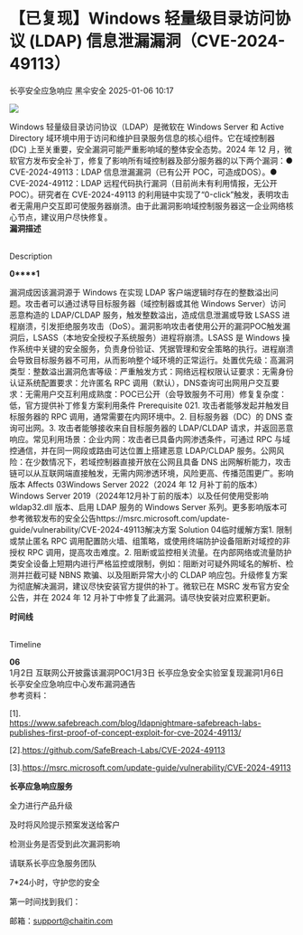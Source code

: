 #  【已复现】Windows 轻量级目录访问协议 (LDAP) 信息泄漏漏洞（CVE-2024-49113）   
长亭安全应急响应  黑伞安全   2025-01-06 10:17  
  
![](https://mmbiz.qpic.cn/sz_mmbiz_jpg/FOh11C4BDicRwL16qswAia31yv7QD3B4rhouv3PTW3cdWOzaKuvQqflUYRaCPrBkhsupbWZk7wyKVGvMaoVib9UHA/640?wx_fmt=jpeg&from=appmsg&wxfrom=13 "")  
  
Windows 轻量级目录访问协议（LDAP）是微软在 Windows Server 和 Active Directory 域环境中用于访问和维护目录服务信息的核心组件。它在域控制器 (DC) 上至关重要，安全漏洞可能严重影响域的整体安全态势。2024 年 12 月，微软官方发布安全补丁，修复了影响所有域控制器及部分服务器的以下两个漏洞：● CVE-2024-49113：LDAP 信息泄漏漏洞（已有公开 POC，可造成DOS）。● CVE-2024-49112：LDAP 远程代码执行漏洞（目前尚未有利用情报，无公开 POC）。研究者在 CVE-2024-49113 的利用链中实现了“0-click”触发，表明攻击者无需用户交互即可使服务器崩溃。由于此漏洞影响域控制服务器这一企业网络核心节点，建议用户尽快修复。  
**漏洞描述**  
  
   
Description   
  
  
  
**0****1**  
  
漏洞成因该漏洞源于 Windows 在实现 LDAP 客户端逻辑时存在的整数溢出问题。攻击者可以通过诱导目标服务器（域控制器或其他 Windows Server）访问恶意构造的 LDAP/CLDAP 服务，触发整数溢出，造成信息泄漏或导致 LSASS 进程崩溃，引发拒绝服务攻击（DoS）。漏洞影响攻击者使用公开的漏洞POC触发漏洞后，LSASS（本地安全授权子系统服务）进程将崩溃。LSASS 是 Windows 操作系统中关键的安全服务，负责身份验证、凭据管理和安全策略的执行。进程崩溃会导致目标服务器不可用，从而影响整个域环境的正常运行。处置优先级：高漏洞类型：整数溢出漏洞危害等级：严重触发方式：网络远程权限认证要求：无需身份认证系统配置要求：允许匿名 RPC 调用（默认），DNS查询可出网用户交互要求：无需用户交互利用成熟度：POC已公开（会导致服务不可用）修复复杂度：低，官方提供补丁修复方案利用条件 Prerequisite 021. 攻击者能够发起并触发目标服务器的 RPC 调用，通常需要在内网环境中。2. 目标服务器（DC）的 DNS 查询可出网。3. 攻击者能够接收来自目标服务器的 LDAP/CLDAP 请求，并返回恶意响应。常见利用场景：企业内网：攻击者已具备内网渗透条件，可通过 RPC 与域控通信，并在同一网段或路由可达位置上搭建恶意 LDAP/CLDAP 服务。公网风险：在少数情况下，若域控制器直接开放在公网且具备 DNS 出网解析能力，攻击链可以从互联网端直接触发，无需内网渗透环境，风险更高、传播范围更广。影响版本 Affects 03Windows Server 2022（2024 年 12 月补丁前的版本）Windows Server 2019（2024年12月补丁前的版本）以及任何使用受影响 wldap32.dll 版本、启用 LDAP 服务的 Windows Server 系列。更多影响版本可参考微软发布的安全公告https://msrc.microsoft.com/update-guide/vulnerability/CVE-2024-49113解决方案 Solution 04临时缓解方案1. 限制或禁止匿名 RPC 调用配置防火墙、组策略，或使用终端防护设备阻断对域控的非授权 RPC 调用，提高攻击难度。2. 阻断或监控相关流量。在内部网络或流量防护类安全设备上短期内进行严格监控或限制，例如：阻断对可疑外网域名的解析、检测并拦截可疑 NBNS 欺骗、以及阻断异常大小的 CLDAP 响应包。升级修复方案为彻底解决漏洞，建议尽快安装官方提供的补丁。微软已在 MSRC 发布官方安全公告，并在 2024 年 12 月补丁中修复了此漏洞。请尽快安装对应累积更新。  
  
**时间线**  
  
   
Timeline   
  
  
  
**06**  
1月2日 互联网公开披露该漏洞POC1月3日 长亭应急安全实验室复现漏洞1月6日 长亭安全应急响应中心发布漏洞通告      
参考资料：  
  
[1].  
https://www.safebreach.com/blog/ldapnightmare-safebreach-labs-publishes-first-proof-of-concept-exploit-for-cve-2024-49113/  
  
[2].https://github.com/SafeBreach-Labs/CVE-2024-49113  
  
[3].https://msrc.microsoft.com/update-guide/vulnerability/CVE-2024-49113  
  
  
**长亭应急响应服务**  
  
  
  
  
全力进行产品升级  
  
及时将风险提示预案发送给客户  
  
检测业务是否受到此次漏洞影响  
  
请联系长亭应急服务团队  
  
7*24小时，守护您的安全  
  
  
第一时间找到我们：  
  
邮箱：support@chaitin.com  
  
  
